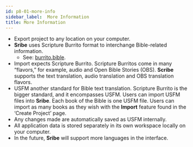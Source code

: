 ```yaml
---
id: p8-01-more-info
sidebar_label:  More Information
title: More Information
---
```


- Export project to any location on your computer. 
- **Sribe** uses Scripture Burrito format to interchange Bible-related information.
  - See: [burrito.bible](http://burrito.bible/).
- Import expects Scripture Burrito. Scripture Burritos come in many “flavors,” for example, audio and Open Bible Stories (OBS). **Scribe** supports the text translation, audio translation and OBS translation flavors.
- USFM another standard for Bible text translation. Scripture Burrito is the bigger standard, and it encompasses USFM. Users can import USFM files into **Sribe**. Each book of the Bible is one USFM file. Users can import as many books as they wish with the **Import** feature found in the ‘Create Project’ page. 
- Any changes made are automatically saved as USFM internally.
- All application data is stored separately in its own workspace locally on your computer.
- In the future, **Sribe** will support more languages in the interface. 